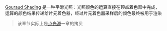 [Gouraud Shading](https://en.wikipedia.org/wiki/Shading#Gouraud_shading) 是一种平滑光照：光照颜色的运算直接在顶点着色器中完成，运算的颜色结果传递给片元着色器，经过片元着色器采样后的颜色最终被用于渲染

> 该章节实际上是[点光源](../pointlight)一章的拷贝